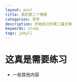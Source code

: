```yaml
---
layout: post
title: 我的第二个博客
categories: 思考
description: 开始自己的第二篇文章
keywords: study
tags: jekyll
---
```


# 这真是需要练习

- 一些其他内容
